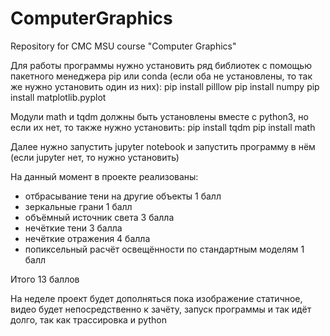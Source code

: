 # ComputerGraphics
Repository for CMC MSU course "Computer Graphics"

Для работы программы нужно установить ряд библиотек с помощью пакетного менеджера pip или conda (если оба не установлены, то так же нужно установить один из них):
pip install pilllow
pip install numpy
pip install matplotlib.pyplot

Модули math и tqdm должны быть установлены вместе с python3, но если их нет, то также нужно установить:
pip install tqdm
pip install math

Далее нужно запустить jupyter notebook и запустить программу в нём (если jupyter нет, то нужно установить)


На данный момент в проекте реализованы:
- отбрасывание тени на другие объекты 1 балл
- зеркальные грани 1 балл
- объёмный источник света 3 балла
- нечёткие тени 3 балла
- нечёткие отражения 4 балла
- попиксельный расчёт освещённости по стандартным моделям 1 балл

Итого 13 баллов


На неделе проект будет дополняться
пока изображение статичное, видео будет непосредственно к зачёту, запуск программы и так идёт долго, так как трассировка и python
